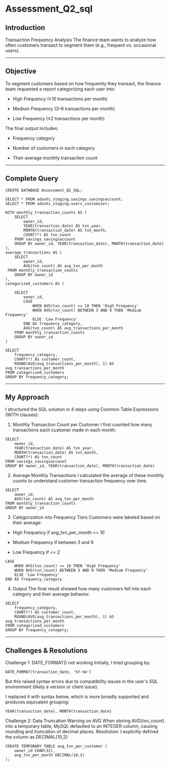 # Assessment_Q2_sql

## Introduction
Transaction Frequency Analysis
The finance team wants to analyze how often customers transact to segment them (e.g., frequent vs. occasional users).

---

## Objective

To segment customers based on how frequently they transact, the finance team requested a report categorizing each user into:

- High Frequency (≥10 transactions per month)

- Medium Frequency (3–9 transactions per month)

- Low Frequency (≤2 transactions per month)

The final output includes:

- Frequency category

- Number of customers in each category

- Their average monthly transaction count
---
## Complete Query
```
CREATE DATABASE Assessment_Q2_SQL;
```
```
SELECT * FROM adashi_staging.savings_savingsaccount;
SELECT * FROM adashi_staging.users_customuser;
```
```
WITH monthly_transaction_counts AS (
    SELECT
        owner_id,
        YEAR(transaction_date) AS txn_year,
        MONTH(transaction_date) AS txn_month,
        COUNT(*) AS txn_count
    FROM savings_savingsaccount
    GROUP BY owner_id, YEAR(transaction_date), MONTH(transaction_date)
),
average_transactions AS (
    SELECT
        owner_id,
        AVG(txn_count) AS avg_txn_per_month
 FROM monthly_transaction_counts
    GROUP BY owner_id
),
categorized_customers AS (
```
 
```    
    SELECT
        owner_id,
        CASE
            WHEN AVG(txn_count) >= 10 THEN 'High Frequency'
            WHEN AVG(txn_count) BETWEEN 3 AND 9 THEN 'Medium Frequency'
            ELSE 'Low Frequency'
        END AS frequency_category,
        AVG(txn_count) AS avg_transactions_per_month
    FROM monthly_transaction_counts
    GROUP BY owner_id
)
```
```
SELECT
    frequency_category,
    COUNT(*) AS customer_count,
    ROUND(AVG(avg_transactions_per_month), 1) AS avg_transactions_per_month
FROM categorized_customers
GROUP BY frequency_category;
```
---
## My Approach
I structured the SQL solution in 4 steps using Common Table Expressions (WITH clauses):

1. Monthly Transaction Count per Customer
I first counted how many transactions each customer made in each month:
```
SELECT
    owner_id,
    YEAR(transaction_date) AS txn_year,
    MONTH(transaction_date) AS txn_month,
    COUNT(*) AS txn_count
FROM savings_savingsaccount
GROUP BY owner_id, YEAR(transaction_date), MONTH(transaction_date)
```
2. Average Monthly Transactions
I calculated the average of these monthly counts to understand customer transaction frequency over time.
```
SELECT
    owner_id,
    AVG(txn_count) AS avg_txn_per_month
FROM monthly_transaction_counts
GROUP BY owner_id
```
3. Categorization into Frequency Tiers
Customers were labeled based on their average:

- High Frequency if avg_txn_per_month >= 10

- Medium Frequency if between 3 and 9

- Low Frequency if <= 2
```
CASE
    WHEN AVG(txn_count) >= 10 THEN 'High Frequency'
    WHEN AVG(txn_count) BETWEEN 3 AND 9 THEN 'Medium Frequency'
    ELSE 'Low Frequency'
END AS frequency_category
```

4. Output
The final result showed how many customers fell into each category and their average behavior.
```
SELECT
    frequency_category,
    COUNT(*) AS customer_count,
    ROUND(AVG(avg_transactions_per_month), 1) AS avg_transactions_per_month
FROM categorized_customers
GROUP BY frequency_category;
```
---
## Challenges & Resolutions
Challenge 1: DATE_FORMAT() not working
Initially, I tried grouping by: 

```
DATE_FORMAT(transaction_date, '%Y-%m')
```
But this raised syntax errors due to compatibility issues in the user's SQL environment (likely a version or client issue).

I replaced it with syntax below, which is more broadly supported and produces equivalent grouping:

```
YEAR(transaction_date), MONTH(transaction_date)
```
Challenge 2: Data Truncation Warning on AVG
When storing AVG(txn_count) into a temporary table, MySQL defaulted to an INTEGER column, causing rounding and truncation of decimal places.
Resolution: I explicitly defined the column as DECIMAL(10,2):

```
CREATE TEMPORARY TABLE avg_txn_per_customer (
    owner_id CHAR(32),
    avg_txn_per_month DECIMAL(10,2)
);
```
   

